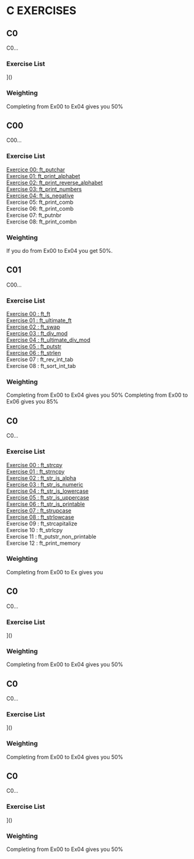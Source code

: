 # C EXERCISES
## C0
C0...

### Exercise List
]()<br />

### Weighting
Completing from Ex00 to Ex04 gives you 50%


## C00
C00...

### Exercise List
[Exercice 00: ft_putchar](https://github.com/kaiaydan/42_Piscine_2024/blob/main/Exercises/C00-Ex00-ft_putchar.c)<br />
[Exercise 01: ft_print_alphabet](https://github.com/kaiaydan/42_Piscine_2024/blob/main/Exercises/C00-Ex01-ft_print_alphabet.c)<br />
[Exercise 02: ft_print_reverse_alphabet](https://github.com/kaiaydan/42_Piscine_2024/blob/main/Exercises/C00-Ex02-ft_print_reverse_alphabet.c)<br />
[Exercise 03: ft_print_numbers](https://github.com/kaiaydan/42_Piscine_2024/blob/main/Exercises/C00-Ex03-ft_print_numbers.c)<br />
[Exercise 04: ft_is_negative](https://github.com/kaiaydan/42_Piscine_2024/blob/main/Exercises/C00-Ex04-ft_is_negative.c)<br />
Exercise 05: ft_print_comb<br />
Exercise 06: ft_print_comb<br />
Exercise 07: ft_putnbr<br />
Exercise 08: ft_print_combn<br />

### Weighting
If you do from Ex00 to Ex04 you get 50%.

## C01
C00...

### Exercise List
[Exercise 00 : ft_ft]()<br />
[Exercise 01 : ft_ultimate_ft]()<br />
[Exercise 02 : ft_swap]()<br />
[Exercise 03 : ft_div_mod]()<br />
[Exercise 04 : ft_ultimate_div_mod]()<br />
[Exercise 05 : ft_putstr]()<br />
[Exercise 06 : ft_strlen]()<br />
Exercise 07 : ft_rev_int_tab<br />
Exercise 08 : ft_sort_int_tab<br />

### Weighting
Completing from Ex00 to Ex04 gives you 50%
Completing from Ex00 to Ex06 gives you 85%

## C0
C0...

### Exercise List
[Exercise 00 : ft_strcpy]()<br />
[Exercise 01 : ft_strncpy]()<br />
[Exercise 02 : ft_str_is_alpha]()<br />
[Exercise 03 : ft_str_is_numeric]()<br />
[Exercise 04 : ft_str_is_lowercase]()<br />
[Exercise 05 : ft_str_is_uppercase]()<br />
[Exercise 06 : ft_str_is_printable]()<br />
[Exercise 07 : ft_strupcase]()<br />
[Exercise 08 : ft_strlowcase]()<br />
Exercise 09 : ft_strcapitalize<br />
Exercise 10 : ft_strlcpy<br />
Exercise 11 : ft_putstr_non_printable<br />
Exercise 12 : ft_print_memory<br />

### Weighting
Completing from Ex00 to Ex gives you 

## C0
C0...

### Exercise List
]()<br />

### Weighting
Completing from Ex00 to Ex04 gives you 50%

## C0
C0...

### Exercise List
]()<br />

### Weighting
Completing from Ex00 to Ex04 gives you 50%
## C0
C0...

### Exercise List
]()<br />

### Weighting
Completing from Ex00 to Ex04 gives you 50%

